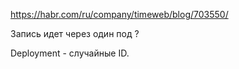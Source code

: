 https://habr.com/ru/company/timeweb/blog/703550/

Запись идет через один под ?

Deployment - случайные ID.





